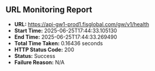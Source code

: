 ## URL Monitoring Report

- **URL:** https://api-gw1-prod1.fisglobal.com/gw/v1/health
- **Start Time:** 2025-06-25T17:44:33.105130
- **End Time:** 2025-06-25T17:44:33.269490
- **Total Time Taken:** 0.16436 seconds
- **HTTP Status Code:** 200
- **Status:** Success
- **Failure Reason:** N/A
